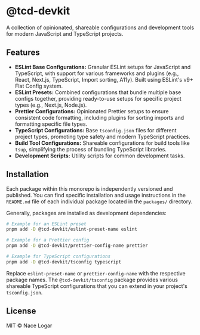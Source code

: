 # @tcd-devkit

A collection of opinionated, shareable configurations and development tools for modern JavaScript and TypeScript projects.

## Features

- **ESLint Base Configurations:** Granular ESLint setups for JavaScript and TypeScript, with support for various frameworks and plugins (e.g., React, Next.js, TypeScript, Import sorting, A11y). Built using ESLint's v9+ Flat Config system.
- **ESLint Presets:** Combined configurations that bundle multiple base configs together, providing ready-to-use setups for specific project types (e.g., Next.js, Node.js).
- **Prettier Configurations:** Opinionated Prettier setups to ensure consistent code formatting, including plugins for sorting imports and formatting specific file types.
- **TypeScript Configurations:** Base `tsconfig.json` files for different project types, promoting type safety and modern TypeScript practices.
- **Build Tool Configurations:** Shareable configurations for build tools like `tsup`, simplifying the process of bundling TypeScript libraries.
- **Development Scripts:** Utility scripts for common development tasks.

## Installation

Each package within this monorepo is independently versioned and published. You can find specific installation and usage instructions in the `README.md` file of each individual package located in the `packages/` directory.

Generally, packages are installed as development dependencies:

```bash
# Example for an ESLint preset
pnpm add -D @tcd-devkit/eslint-preset-name eslint

# Example for a Prettier config
pnpm add -D @tcd-devkit/prettier-config-name prettier

# Example for TypeScript configurations
pnpm add -D @tcd-devkit/tsconfig typescript
```

Replace `eslint-preset-name` or `prettier-config-name` with the respective package names. The `@tcd-devkit/tsconfig` package provides various shareable TypeScript configurations that you can extend in your project's `tsconfig.json`.

## License

MIT © Nace Logar
